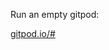 Run an empty gitpod:

[gitpod.io/#<THIS-BRANCH>](https://gitpod.io/#https://github.com/zvodd/gitpod-do/tree/empty-branch)
